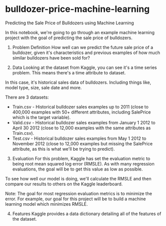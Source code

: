 # bulldozer-price-machine-learning

Predicting the Sale Price of Bulldozers using Machine Learning

In this notebook, we're going to go through an example machine learning project with the goal of predicting the sale price of bulldozers.

1. Problem Definition
How well can we predict the future sale price of a bulldozer, given it's characteristics and previous examples of how much similar bulldozers have been sold for?

2. Data
Looking at the dataset from Kaggle, you can see it's a time series problem. This means there's a time attribute to dataset.

In this case, it's historical sales data of bulldozers. Including things like, model type, size, sale date and more.

There are 3 datasets:

* Train.csv - Historical bulldozer sales examples up to 2011 (close to 400,000 examples with 50+ different attributes, including SalePrice which is the target variable).
* Valid.csv - Historical bulldozer sales examples from January 1 2012 to April 30 2012 (close to 12,000 examples with the same attributes as Train.csv).
* Test.csv - Historical bulldozer sales examples from May 1 2012 to November 2012 (close to 12,000 examples but missing the SalePrice attribute, as this is what we'll be trying to predict).

3. Evaluation
For this problem, Kaggle has set the evaluation metric to being root mean squared log error (RMSLE). As with many regression evaluations, the goal will be to get this value as low as possible.

To see how well our model is doing, we'll calculate the RMSLE and then compare our results to others on the Kaggle leaderboard.

Note: The goal for most regression evaluation metrics is to minimize the error. For example, our goal for this project will be to build a machine learning model which minimizes RMSLE.

4. Features
Kaggle provides a data dictionary detailing all of the features of the dataset.
